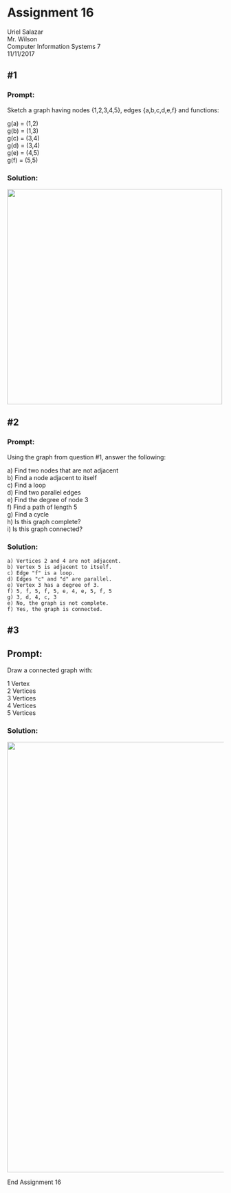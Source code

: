 # Assignment 16

Uriel Salazar  
Mr. Wilson  
Computer Information Systems 7  
11/11/2017

## &#35;1

### Prompt:

Sketch a graph having nodes {1,2,3,4,5}, edges {a,b,c,d,e,f} and functions:  

g(a) = (1,2)  
g(b) = (1,3)  
g(c) = (3,4)  
g(d) = (3,4)  
g(e) = (4,5)  
g(f) = (5,5)  

### Solution:

<img src="https://i.imgur.com/ZoSHyn7.png" width="500" />

## &#35;2

### Prompt:

Using the graph from question #1, answer the following:	
	
a) Find two nodes that are not adjacent  
b) Find a node adjacent to itself  
c) Find a loop  
d) Find two parallel edges  
e) Find the degree of node 3  
f) Find a path of length 5  
g) Find a cycle  
h) Is this graph complete?  
i) Is this graph connected?  
    
### Solution:

```
a) Vertices 2 and 4 are not adjacent.
b) Vertex 5 is adjacent to itself.
c) Edge "f" is a loop.
d) Edges "c" and "d" are parallel.
e) Vertex 3 has a degree of 3.
f) 5, f, 5, f, 5, e, 4, e, 5, f, 5
g) 3, d, 4, c, 3
e) No, the graph is not complete.
f) Yes, the graph is connected.
```

## &#35;3

## Prompt:

Draw a connected graph with:  

1 Vertex  
2 Vertices  
3 Vertices  
4 Vertices  
5 Vertices  

### Solution:

<img src="https://i.imgur.com/XUziWep.png" width="1000" />

End Assignment 16